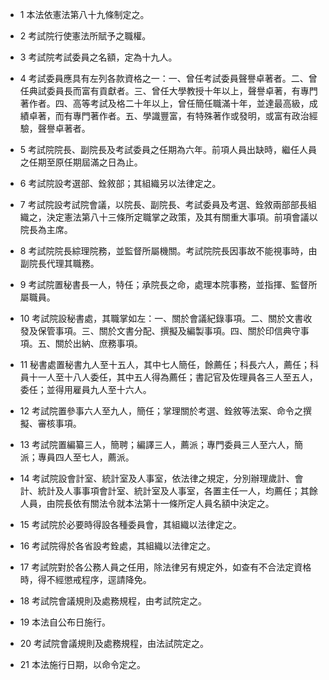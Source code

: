 * 1 本法依憲法第八十九條制定之。

* 2 考試院行使憲法所賦予之職權。

* 3 考試院考試委員之名額，定為十九人。

* 4 考試委員應具有左列各款資格之一：一、曾任考試委員聲譽卓著者。二、曾任典試委員長而富有貢獻者。三、曾任大學教授十年以上，聲譽卓著，有專門著作者。四、高等考試及格二十年以上，曾任簡任職滿十年，並達最高級，成績卓著，而有專門著作者。五、學識豐富，有特殊著作或發明，或富有政治經驗，聲譽卓著者。

* 5 考試院院長、副院長及考試委員之任期為六年。前項人員出缺時，繼任人員之任期至原任期屆滿之日為止。

* 6 考試院設考選部、銓敘部；其組織另以法律定之。

* 7 考試院設考試院會議，以院長、副院長、考試委員及考選、銓敘兩部部長組織之，決定憲法第八十三條所定職掌之政策，及其有關重大事項。前項會議以院長為主席。

* 8 考試院院長綜理院務，並監督所屬機關。考試院院長因事故不能視事時，由副院長代理其職務。

* 9 考試院置秘書長一人，特任；承院長之命，處理本院事務，並指揮、監督所屬職員。

* 10 考試院設秘書處，其職掌如左：一、關於會議紀錄事項。二、關於文書收發及保管事項。三、關於文書分配、撰擬及編製事項。四、關於印信典守事項。五、關於出納、庶務事項。

* 11 秘書處置秘書九人至十五人，其中七人簡任，餘薦任；科長六人，薦任；科員十一人至十八人委任，其中五人得為薦任；書記官及佐理員各三人至五人，委任；並得用雇員九人至十六人。

* 12 考試院置參事六人至九人，簡任；掌理關於考選、銓敘等法案、命令之撰擬、審核事項。

* 13 考試院置編纂三人，簡聘；編譯三人，薦派；專門委員三人至六人，簡派；專員四人至七人，薦派。

* 14 考試院設會計室、統計室及人事室，依法律之規定，分別辦理歲計、會計、統計及人事事項會計室、統計室及人事室，各置主任一人，均薦任；其餘人員，由院長依有關法令就本法第十一條所定人員名額中決定之。

* 15 考試院於必要時得設各種委員會，其組織以法律定之。

* 16 考試院得於各省設考銓處，其組織以法律定之。

* 17 考試院對於各公務人員之任用，除法律另有規定外，如查有不合法定資格時，得不經懲戒程序，逕請降免。

* 18 考試院會議規則及處務規程，由考試院定之。

* 19 本法自公布日施行。

* 20 考試院會議規則及處務規程，由法試院定之。

* 21 本法施行日期，以命令定之。

